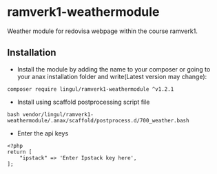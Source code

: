 # ramverk1-weathermodule
Weather module for redovisa webpage within the course ramverk1.

## Installation
* Install the module by adding the name to your composer or going to your anax installation folder and write(Latest version may change):
```
composer require lingul/ramverk1-weathermodule ^v1.2.1
```


* Install using scaffold postprocessing script file
```
bash vendor/lingul/ramverk1-weathermodule/.anax/scaffold/postprocess.d/700_weather.bash
```
* Enter the api keys
```
<?php
return [
    "ipstack" => 'Enter Ipstack key here',
];
```
